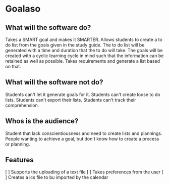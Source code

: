 # Goalaso

## What will the software do?

Takes a SMART goal and makes it SMARTER. 
Allows students to create a to do list from the goals given in the study guide. 
The to do list will be generated with a time and duration that the to do will take.
The goals will be created with a cyclic learning cycle in mind such that the information can be retained as well as possible.
Takes requirements and generate a list based on that. 

## What will the software not do?

Students can't let it generate goals for it. 
Students can't create loose to do lists.
Students can't export their lists. 
Students can't track their comprehension. 


## Whos is the audience?

Student that lack conscientiousness and need to create lists and plannings.
People wanting to achieve a goal, but don't know how to create a process or planning. 

## Features

[ ] Supports the uploading of a text file
[ ] Takes preferences from the user
[ ] Creates a ics file to bu imported by the calendar